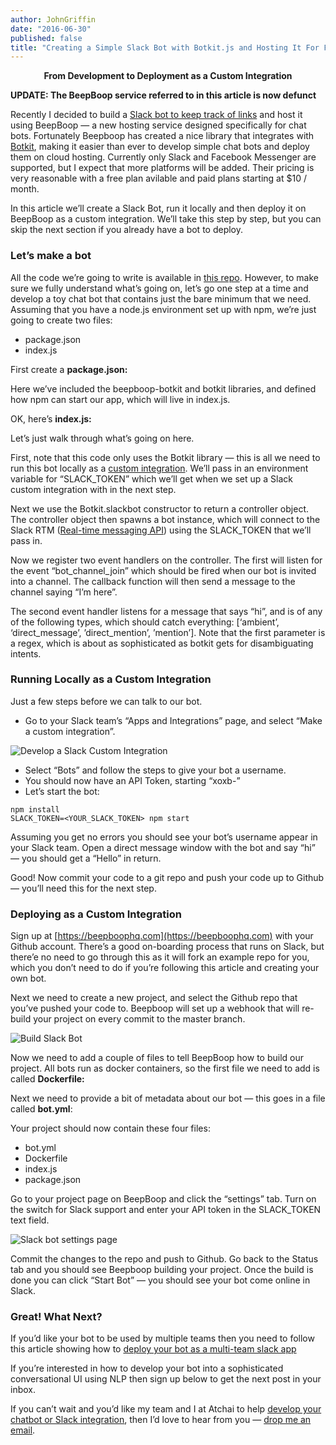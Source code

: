 ```yaml
---
author: JohnGriffin
date: "2016-06-30"
published: false
title: "Creating a Simple Slack Bot with Botkit.js and Hosting It For Free"
---
```


<p style="text-align: center;"><strong>From Development to Deployment as a Custom Integration</strong></p>

**UPDATE:  The BeepBoop service referred to in this article is now defunct**

Recently I decided to build a [Slack bot to keep track of links](/portfolio/surly) and host it using BeepBoop — a new
hosting service designed specifically for chat bots. Fortunately Beepboop has
created a nice library that integrates with
[Botkit](https://github.com/howdyai/botkit), making it easier than ever to
develop simple chat bots and deploy them on cloud hosting. Currently only Slack
and Facebook Messenger are supported, but I expect that more platforms will be
added. Their pricing is very reasonable with a free plan avilable and paid plans starting at $10 / month.

In this article we’ll create a Slack Bot, run it locally and then deploy it on
BeepBoop as a custom integration. We’ll take this step by step, but you can skip the next section if you already
have a bot to deploy.

### Let’s make a bot

All the code we’re going to write is available in [this
repo](https://github.com/atchai/beepboop-bot). However, to make sure we fully
understand what’s going on, let’s go one step at a time and develop a toy chat
bot that contains just the bare minimum that we need. Assuming that you have a
node.js environment set up with npm, we’re just going to create two files:

* package.json
* index.js

First create a **package.json:**

<script src="https://gist.github.com/johngriffin/0cd546d631b32e379df5fd0fb17af921.js"></script>

Here we’ve included the beepboop-botkit and botkit libraries, and defined how
npm can start our app, which will live in index.js.

OK, here’s **index.js:**

<script src="https://gist.github.com/johngriffin/643a49c98d0aeda67a663f3aa95a709a.js"></script>

Let’s just walk through what’s going on here.

First, note that this code only uses the Botkit library — this is all we need to
run this bot locally as a [custom
integration](https://api.slack.com/custom-integrations). We’ll pass in an
environment variable for “SLACK_TOKEN” which we’ll get when we set up a Slack
custom integration with in the next step.

Next we use the Botkit.slackbot constructor to return a controller object. The
controller object then spawns a bot instance, which will connect to the Slack
RTM ([Real-time messaging API](https://api.slack.com/rtm)) using the SLACK_TOKEN
that we’ll pass in.

Now we register two event handlers on the controller. The first will listen for
the event “bot_channel_join” which should be fired when our bot is invited into
a channel. The callback function will then send a message to the channel saying
“I’m here”.

The second event handler listens for a message that says “hi”, and is of any of
the following types, which should catch everything: [‘ambient’,
‘direct_message’, ’direct_mention’, ’mention’]. Note that the first parameter is
a regex, which is about as sophisticated as botkit gets for disambiguating
intents.

### Running Locally as a Custom Integration

Just a few steps before we can talk to our bot.

* Go to your Slack team’s “Apps and Integrations” page, and select “Make a custom
integration”.

![Develop a Slack Custom Integration](/images/blog-slack-bot-custom-integration.png)

* Select “Bots” and follow the steps to give your bot a username.
* You should now have an API Token, starting “xoxb-”
* Let’s start the bot:

```
npm install
SLACK_TOKEN=<YOUR_SLACK_TOKEN> npm start
```

Assuming you get no errors you should see your bot’s username appear in your
Slack team. Open a direct message window with the bot and say “hi” — you should
get a “Hello” in return.

Good! Now commit your code to a git repo and push your code up to Github —
you’ll need this for the next step.

### Deploying as a Custom Integration

Sign up at [https://beepboophq.com](https://beepboophq.com) with your Github
account. There’s a good on-boarding process that runs on Slack, but there’e no
need to go through this as it will fork an example repo for you, which you don’t
need to do if you’re following this article and creating your own bot.

Next we need to create a new project,
and select the Github repo that you’ve pushed your code to. Beepboop will set up
a webhook that will re-build your project on every commit to the master branch.

![Build Slack Bot](/images/blog-slack-bot-stopped.png)

Now we need to add a couple of files to tell BeepBoop how to build our project.
All bots run as docker containers, so the first file we need to add is called
**Dockerfile:**

<script src="https://gist.github.com/johngriffin/82416f949a5ac662f5aa0477d6da7ac1.js"></script>

Next we need to provide a bit of metadata about our bot — this goes in a file
called **bot.yml**:

<script src="https://gist.github.com/johngriffin/92a1a0429b2d1bd50e0c58380df66d1b.js"></script>

Your project should now contain these four files:

* bot.yml
* Dockerfile
* index.js
* package.json

Go to your project page on BeepBoop and click the “settings” tab. Turn on
the switch for Slack support and enter your API token in the SLACK_TOKEN text
field.

![Slack bot settings page](/images/blog-slack-bot-settings.png)

Commit the changes to the repo and push to Github. Go back to the Status tab and
you should see Beepboop building your project. Once the build is done you can
click “Start Bot” — you should see your bot come online in Slack.

### Great! What Next?

If you’d like your bot to be used by multiple teams then you need to follow this
article showing how to [deploy your bot as a multi-team slack app](/blog/2016-07-01-develop-multi-team-slack-bots/)

If you’re interested in how to develop your bot into a sophisticated
conversational UI using NLP then sign up below to get the next post in your
inbox.

If you can’t wait and you’d like my team and I at Atchai
to help [develop your chatbot or Slack integration](http://atchai.com/we-develop/conversational-ui-chatbots/), then I’d love to hear from you — [drop me an
email](mailto:john@atchai.com).
